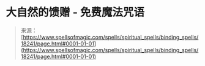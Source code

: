 <!--yml

分类：未分类

日期：2024年06月12日 18:59:46

-->

# 大自然的馈赠 - 免费魔法咒语

> 来源：[https://www.spellsofmagic.com/spells/spiritual_spells/binding_spells/18241/page.html#0001-01-01](https://www.spellsofmagic.com/spells/spiritual_spells/binding_spells/18241/page.html#0001-01-01)
